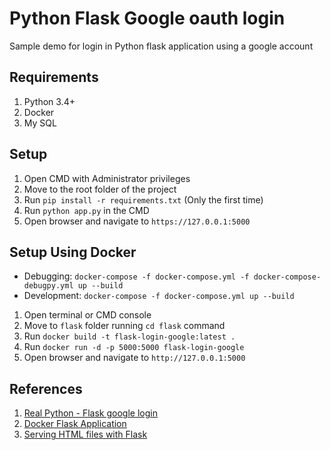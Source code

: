 # Python Flask Google oauth login

Sample demo for login in Python flask application using a google account

## Requirements

1. Python 3.4+
2. Docker
3. My SQL

## Setup

1. Open CMD with Administrator privileges
2. Move to the root folder of the project
1. Run `pip install -r requirements.txt` (Only the first time)
2. Run `python app.py` in the CMD
3. Open browser and navigate to `https://127.0.0.1:5000`

## Setup Using Docker

- Debugging: `docker-compose -f docker-compose.yml -f docker-compose-debugpy.yml up --build`
- Development: `docker-compose -f docker-compose.yml up --build`

1. Open terminal or CMD console
2. Move to `flask` folder running `cd flask` command
3. Run `docker build -t flask-login-google:latest .`
4. Run `docker run -d -p 5000:5000 flask-login-google`
5. Open browser and navigate to `http://127.0.0.1:5000`

## References

1. [Real Python - Flask google login](https://realpython.com/flask-google-login/)
2. [Docker Flask Application](https://runnable.com/docker/python/dockerize-your-flask-application)
3. [Serving HTML files with Flask](https://pythonise.com/series/learning-flask/rendering-html-files-with-flask)